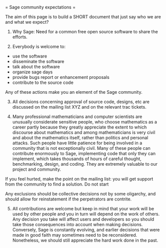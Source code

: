 = Sage community expectations =

The aim of this page is to build a SHORT document that just say who we are and what we expect?

 1. Why Sage: Need for a common free open source software to share the efforts.

 2. Everybody is welcome to:

   * use the software
   * disseminate the software
   * talk about the software
   * organize sage days
   * provide bugs report or enhancement proposals
   * contribute to the source code

  Any of these actions make you an element of the Sage community.

 3. All decisions concerning approval of source code, designs, etc are discussed on the mailing list XYZ and on the relevant trac tickets.

 4. Many professional mathematicians and computer scientists are unusually considerate sensitive people, who choose mathematics as a career partly because they greatly appreciate the extent to which discourse about mathematics and among mathematicians is very civil and about the mathematics itself, rather than politics and personal attacks. Such people have little patience for being involved in a community that is not exceptionally civil. Many of these people can contribute enormously to Sage, implementing code that only they can implement, which takes thousands of hours of careful thought, benchmarking, design, and coding. They are extremely valuable to our project and community.

   If you feel hurted, make the point on the mailing list: you will get support from the community to find a solution. Do not start 

   Any exclusions should be collective decisions not by some oligarchy, and should allow for reinstatement if the perpetrators are contrite.

 5. All contributions are welcome but keep in mind that your work will be used by other people and you in turn will depend on the work of others. Any decision you take will affect users and developers so you should take those consequences into account when making decisions. Conversely, Sage is constantly evolving, and earlier decisions that were made in good faith may sometimes need to be reconsidered. Nonetheless, we should still appreciate the hard work done in the past.
